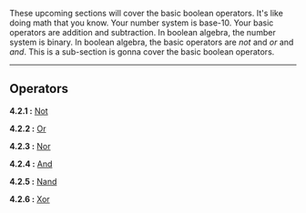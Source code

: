 These upcoming sections will cover the basic boolean operators. It's
like doing math that you know. Your number system is base-10. Your basic
operators are addition and subtraction. In boolean algebra, the number
system is binary. In boolean algebra, the basic operators are *not* and
*or* and *and*. This is a sub-section is gonna cover the basic boolean
operators.

---

## Operators

**4.2.1 :** [Not](booleanalgebra/not.html)

**4.2.2 :** [Or](booleanalgebra/or.html)

**4.2.3 :** [Nor](booleanalgebra/nor.html)

**4.2.4 :** [And](booleanalgebra/and.html)

**4.2.5 :** [Nand](booleanalgebra/nand.html)

**4.2.6 :** [Xor](booleanalgebra/xor.html)


